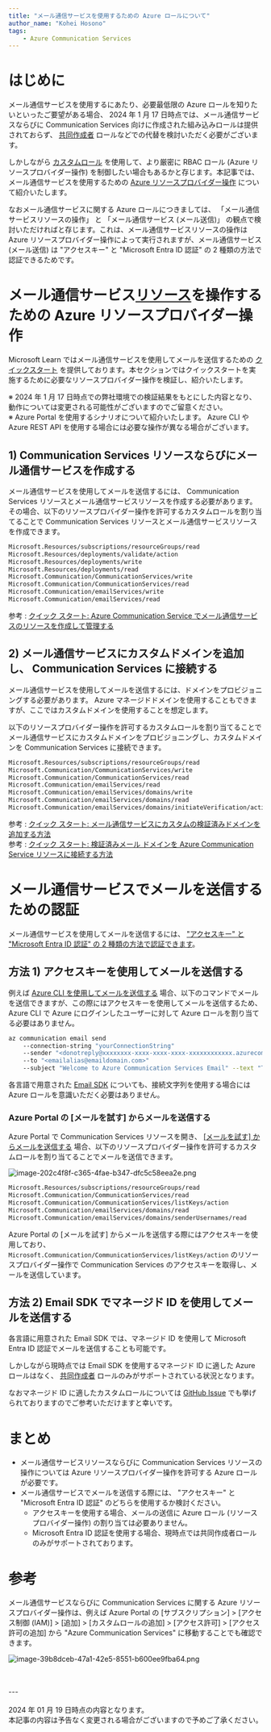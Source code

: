 ```yaml
---
title: "メール通信サービスを使用するための Azure ロールについて"
author_name: "Kohei Hosono"
tags:
    - Azure Communication Services
---
```

# はじめに

メール通信サービスを使用するにあたり、必要最低限の Azure ロールを知りたいといったご要望がある場合、 2024 年 1 月 17 日時点では、メール通信サービスならびに Communication Services 向けに作成された組み込みロールは提供されておらず、 [共同作成者](https://learn.microsoft.com/ja-jp/azure/role-based-access-control/built-in-roles#contributor) ロールなどでの代替を検討いただく必要がございます。

しかしながら [カスタムロール](https://learn.microsoft.com/ja-jp/azure/role-based-access-control/custom-roles-portal) を使用して、より厳密に RBAC ロール (Azure リソースプロバイダー操作) を制御したい場合もあるかと存じます。本記事では、メール通信サービスを使用するための [Azure リソースプロバイダー操作](https://learn.microsoft.com/ja-jp/azure/role-based-access-control/resource-provider-operations) について紹介いたします。

なおメール通信サービスに関する Azure ロールにつきましては、 「メール通信サービスリソースの操作」 と 「メール通信サービス (メール送信)」 の観点で検討いただければと存じます。これは、メール通信サービスリソースの操作は Azure リソースプロバイダー操作によって実行されますが、メール通信サービス (メール送信) は "アクセスキー" と "Microsoft Entra ID 認証" の 2 種類の方法で認証できるためです。

# メール通信サービス<u>リソース</u>を操作するための Azure リソースプロバイダー操作

Microsoft Learn ではメール通信サービスを使用してメールを送信するための [クイックスタート](https://learn.microsoft.com/ja-jp/azure/communication-services/quickstarts/email/create-email-communication-resource) を提供しております。本セクションではクイックスタートを実施するために必要なリソースプロバイダー操作を検証し、紹介いたします。

※ 2024 年 1 月 17 日時点での弊社環境での検証結果をもとにした内容となり、動作については変更される可能性がございますのでご留意ください。<br/>
※ Azure Portal を使用するシナリオについて紹介いたします。 Azure CLI や Azure REST API を使用する場合には必要な操作が異なる場合がございます。

## 1) Communication Services リソースならびにメール通信サービスを作成する

メール通信サービスを使用してメールを送信するには、 Communication Services リソースとメール通信サービスリソースを作成する必要があります。その場合、以下のリソースプロバイダー操作を許可するカスタムロールを割り当てることで Communication Services リソースとメール通信サービスリソースを作成できます。

```txt
Microsoft.Resources/subscriptions/resourceGroups/read
Microsoft.Resources/deployments/validate/action
Microsoft.Resources/deployments/write
Microsoft.Resources/deployments/read
Microsoft.Communication/CommunicationServices/write
Microsoft.Communication/CommunicationServices/read
Microsoft.Communication/emailServices/write
Microsoft.Communication/emailServices/read
```

参考 : [クイック スタート: Azure Communication Service でメール通信サービスのリソースを作成して管理する](https://learn.microsoft.com/ja-jp/azure/communication-services/quickstarts/email/create-email-communication-resource)

## 2) メール通信サービスにカスタムドメインを追加し、 Communication Services に接続する

メール通信サービスを使用してメールを送信するには、ドメインをプロビジョニングする必要があります。 Azure マネージドドメインを使用することもできますが、ここではカスタムドメインを使用することを想定します。

以下のリソースプロバイダー操作を許可するカスタムロールを割り当てることでメール通信サービスにカスタムドメインをプロビジョニングし、カスタムドメインを Communication Services に接続できます。

```txt
Microsoft.Resources/subscriptions/resourceGroups/read
Microsoft.Communication/CommunicationServices/write
Microsoft.Communication/CommunicationServices/read
Microsoft.Communication/emailServices/read
Microsoft.Communication/emailServices/domains/write
Microsoft.Communication/emailServices/domains/read
Microsoft.Communication/emailServices/domains/initiateVerification/action
```

参考 : [クイック スタート: メール通信サービスにカスタムの検証済みドメインを追加する方法](https://learn.microsoft.com/ja-jp/azure/communication-services/quickstarts/email/add-custom-verified-domains)<br/>
参考 : [クイック スタート: 検証済みメール ドメインを Azure Communication Service リソースに接続する方法](https://learn.microsoft.com/ja-jp/azure/communication-services/quickstarts/email/connect-email-communication-resource)

# メール通信サービスでメールを送信するための認証

メール通信サービスを使用してメールを送信するには、 ["アクセスキー" と "Microsoft Entra ID 認証" の 2 種類の方法で認証できます](https://learn.microsoft.com/ja-jp/azure/communication-services/concepts/authentication)。

## 方法 1) アクセスキーを使用してメールを送信する

例えば [Azure CLI を使用してメールを送信する](https://learn.microsoft.com/ja-jp/azure/communication-services/quickstarts/email/send-email?tabs=windows%2Cconnection-string&pivots=platform-azcli#send-an-email-message) 場合、以下のコマンドでメールを送信できますが、この際にはアクセスキーを使用してメールを送信するため、 Azure CLI で Azure にログインしたユーザーに対して Azure ロールを割り当てる必要はありません。

```bash
az communication email send
	--connection-string "yourConnectionString"
	--sender "<donotreply@xxxxxxxx-xxxx-xxxx-xxxx-xxxxxxxxxxxx.azurecomm.net>"
	--to "<emailalias@emaildomain.com>"
	--subject "Welcome to Azure Communication Services Email" --text "This email message is sent from Azure Communication Services Email using Azure CLI."
```

各言語で用意された [Email SDK](https://learn.microsoft.com/ja-jp/azure/communication-services/quickstarts/email/send-email?tabs=windows%2Cconnection-string&pivots=programming-language-csharp#send-an-email-message) についても、接続文字列を使用する場合には Azure ロールを意識いただく必要はありません。

### Azure Portal の [メールを試す] からメールを送信する

Azure Portal で Communication Services リソースを開き、 [[メールを試す] からメールを送信する](https://learn.microsoft.com/ja-jp/azure/communication-services/quickstarts/email/send-email) 場合、以下のリソースプロバイダー操作を許可するカスタムロールを割り当てることでメールを送信できます。

![image-202c4f8f-c365-4fae-b347-dfc5c58eea2e.png]({{site.baseurl}}/media/2024/01/image-202c4f8f-c365-4fae-b347-dfc5c58eea2e.png)

```txt
Microsoft.Resources/subscriptions/resourceGroups/read
Microsoft.Communication/CommunicationServices/read
Microsoft.Communication/CommunicationServices/listKeys/action
Microsoft.Communication/emailServices/domains/read
Microsoft.Communication/emailServices/domains/senderUsernames/read
```

Azure Portal の [メールを試す] からメールを送信する際にはアクセスキーを使用しており、 `Microsoft.Communication/CommunicationServices/listKeys/action` のリソースプロバイダー操作で Communication Services のアクセスキーを取得し、メールを送信しています。

## 方法 2) Email SDK でマネージド ID を使用してメールを送信する

各言語に用意された Email SDK では、マネージド ID を使用して Microsoft Entra ID 認証でメールを送信することも可能です。

しかしながら現時点では Email SDK を使用するマネージド ID に適した Azure ロールはなく、 [共同作成者](https://learn.microsoft.com/ja-jp/azure/role-based-access-control/built-in-roles#contributor) ロールのみがサポートされている状況となります。

なおマネージド ID に適したカスタムロールについては [GitHub Issue](https://github.com/MicrosoftDocs/azure-docs/issues/109461) でも挙げられておりますのでご参考いただけますと幸いです。

# まとめ

- メール通信サービスリソースならびに Communication Services リソースの操作については Azure リソースプロバイダー操作を許可する Azure ロールが必要です。
- メール通信サービスでメールを送信する際には、 "アクセスキー" と "Microsoft Entra ID 認証" のどちらを使用するか検討ください。
    - アクセスキーを使用する場合、メールの送信に Azure ロール (リソースプロバイダー操作) の割り当ては必要ありません。
    - Microsoft Entra ID 認証を使用する場合、現時点では共同作成者ロールのみがサポートされております。

# 参考

メール通信サービスならびに Communication Services に関する Azure リソースプロバイダー操作は、例えば Azure Portal の [サブスクリプション] > [アクセス制御 (IAM)] > [追加] > [カスタムロールの追加] > [アクセス許可] > [アクセス許可の追加] から "Azure Communication Services" に移動することでも確認できます。

![image-39b8dceb-47a1-42e5-8551-b600ee9fba64.png]({{site.baseurl}}/media/2024/01/image-39b8dceb-47a1-42e5-8551-b600ee9fba64.png)

<br>
<br>
---
<br>
<br>
2024 年 01 月 19 日時点の内容となります。<br>
本記事の内容は予告なく変更される場合がございますので予めご了承ください。
<br>
<br>

